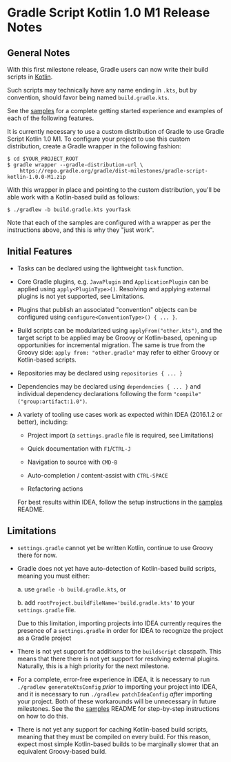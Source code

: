 Gradle Script Kotlin 1.0 M1 Release Notes
=========================================

General Notes
-------------

With this first milestone release, Gradle users can now write their
build scripts in [Kotlin](http://kotlinlang.org).

Such scripts may technically have any name ending in `.kts`, but by
convention, should favor being named `build.gradle.kts`.

See the [samples][1] for a complete getting started experience and
examples of each of the following features.

It is currently necessary to use a custom distribution of Gradle to use
Gradle Script Kotlin 1.0 M1. To configure your project to use this
custom distribution, create a Gradle wrapper in the following fashion:

    $ cd $YOUR_PROJECT_ROOT
    $ gradle wrapper --gradle-distribution-url \
        https://repo.gradle.org/gradle/dist-milestones/gradle-script-kotlin-1.0.0-M1.zip

With this wrapper in place and pointing to the custom distribution,
you'll be able work with a Kotlin-based build as follows:

    $ ./gradlew -b build.gradle.kts yourTask

Note that each of the samples are configured with a wrapper as per the
instructions above, and this is why they "just work".


Initial Features
----------------

 * Tasks can be declared using the lightweight `task` function.

 * Core Gradle plugins, e.g. `JavaPlugin` and `ApplicationPlugin` can be
   applied using `apply<PluginType>()`. Resolving and applying external
   plugins is not yet supported, see Limitations.

 * Plugins that publish an associated "convention" objects can be
   configured using `configure<ConventionType>() { ... }`.

 * Build scripts can be modularized using `applyFrom("other.kts")`, and
   the target script to be applied may be Groovy or Kotlin-based,
   opening up opportunities for incremental migration. The same is true
   from the Groovy side: `apply from: "other.gradle"` may refer to
   either Groovy or Kotlin-based scripts.

 * Repositories may be declared using `repositories { ... }`

 * Dependencies may be declared using `dependencies { ... }` and
   individual dependency declarations following the form
   `"compile"("group:artifact:1.0")`.

 * A variety of tooling use cases work as expected within IDEA (2016.1.2
   or better), including:

   - Project import (a `settings.gradle` file is required, see
     Limitations)

   - Quick documentation with `F1`/`CTRL-J`

   - Navigation to source with `CMD-B`

   - Auto-completion / content-assist with `CTRL-SPACE`

   - Refactoring actions

   For best results within IDEA, follow the setup instructions in the
   [samples][1] README.


Limitations
-----------

 * `settings.gradle` cannot yet be written Kotlin, continue to use
   Groovy there for now.

 * Gradle does not yet have auto-detection of Kotlin-based build
   scripts, meaning you must either:

   a. use `gradle -b build.gradle.kts`, or

   b. add `rootProject.buildFileName='build.gradle.kts'` to your
   `settings.gradle` file.

   Due to this limitation, importing projects into IDEA currently
   requires the presence of a `settings.gradle` in order for IDEA to
   recognize the project as a Gradle project

 * There is not yet support for additions to the `buildscript`
   classpath. This means that there there is not yet support for
   resolving external plugins. Naturally, this is a high priority for
   the next milestone.

 * For a complete, error-free experience in IDEA, it is necessary to run
   `./gradlew generateKtsConfig` _prior_ to importing your project into
   IDEA, and it is necessary to run `./gradlew patchIdeaConfig` _after_
   importing your project. Both of these workarounds will be unnecessary
   in future milestones. See the the [samples][1] README for
   step-by-step instructions on how to do this.

 * There is not yet any support for caching Kotlin-based build scripts,
   meaning that they must be compiled on every build. For this reason,
   expect most simple Kotlin-based builds to be marginally slower that
   an equivalent Groovy-based build.


[1]: https://github.com/gradle/gradle-script-kotlin/tree/v1.0.0-M1/samples
